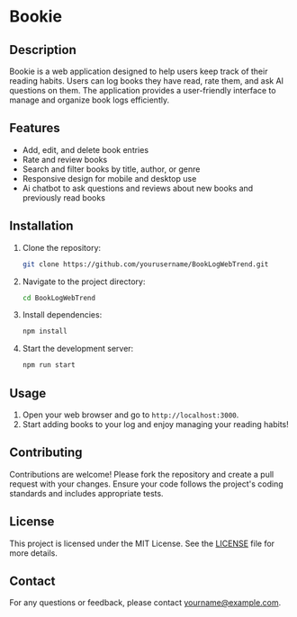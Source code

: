# Bookie

## Description
Bookie is a web application designed to help users keep track of their reading habits. Users can log books they have read, rate them, and ask AI questions on them. The application provides a user-friendly interface to manage and organize book logs efficiently.

## Features
- Add, edit, and delete book entries
- Rate and review books
- Search and filter books by title, author, or genre
- Responsive design for mobile and desktop use
- Ai chatbot to ask questions and reviews about new books and previously read books

## Installation
1. Clone the repository:
    ```bash
    git clone https://github.com/yourusername/BookLogWebTrend.git
    ```
2. Navigate to the project directory:
    ```bash
    cd BookLogWebTrend
    ```
3. Install dependencies:
    ```bash
    npm install
    ```
4. Start the development server:
    ```bash
    npm run start
    ```

## Usage
1. Open your web browser and go to `http://localhost:3000`.
3. Start adding books to your log and enjoy managing your reading habits!

## Contributing
Contributions are welcome! Please fork the repository and create a pull request with your changes. Ensure your code follows the project's coding standards and includes appropriate tests.

## License
This project is licensed under the MIT License. See the [LICENSE](LICENSE) file for more details.

## Contact
For any questions or feedback, please contact [yourname@example.com](bankoletheophilus21@gmail.com).
